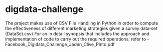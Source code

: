 # digdata-challenge

The project makes use of CSV File Handling in Python in order to compute the effectiveness of different marketing strategies given a survey data‑set (DataSet.csv)
For an in detail synopsis that includes the approach and implementation of code to carry out the required operations, refer to -  Facebook_Digidata_Challenge_Jaden_Clive_Pinto.pdf
